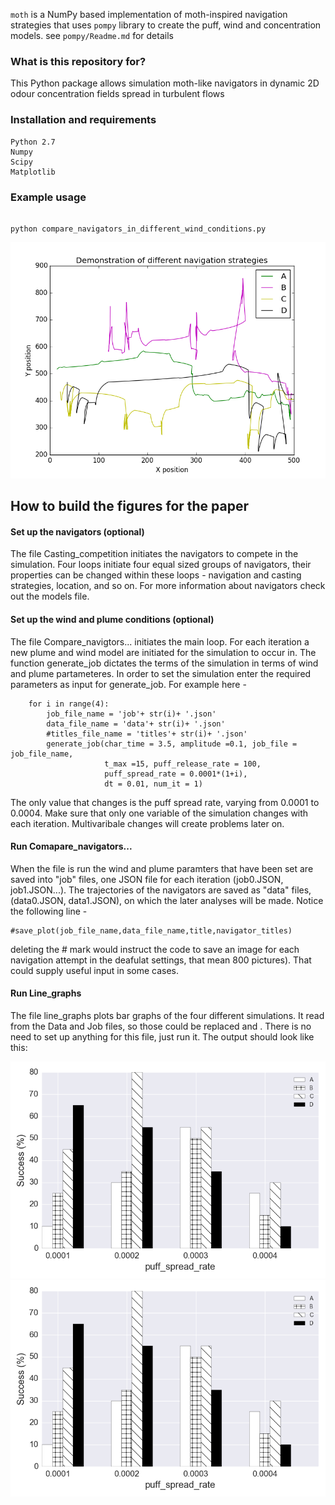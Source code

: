 `moth` is a NumPy based implementation of moth-inspired navigation strategies that uses 
`pompy` library to create the puff, wind and concentration models. see `pompy/Readme.md` 
for details

### What is this repository for?

This Python package allows simulation moth-like navigators in dynamic 2D odour 
concentration fields spread in turbulent flows 

### Installation and requirements

    Python 2.7
    Numpy
    Scipy
    Matplotlib

### Example usage

``` 

python compare_navigators_in_different_wind_conditions.py

```

![Demo flight](moth/Demonstration_of_different_navigation_strategies.png)






## How to build the figures for the paper

#### Set up the navigators (optional) 
The file Casting_competition initiates the navigators to compete in the simulation. Four loops initiate four equal sized groups of navigators, their properties can be changed within these loops - navigation and casting strategies, location, and so on. 
For more information about navigators check out the models file. 
#### Set up the wind and plume conditions (optional) 
The file Compare_navigtors... initiates the main loop. For each iteration a new plume and wind model are initiated for the simulation to occur in. The function generate_job dictates the terms of the simulation in terms of wind and plume partameteres. In order to set the simulation enter the required parameters as input for generate_job. For example here - 
```
    for i in range(4):
        job_file_name = 'job'+ str(i)+ '.json'
        data_file_name = 'data'+ str(i)+ '.json'
        #titles_file_name = 'titles'+ str(i)+ '.json'       
        generate_job(char_time = 3.5, amplitude =0.1, job_file = job_file_name,
                     t_max =15, puff_release_rate = 100,
                     puff_spread_rate = 0.0001*(1+i),
                     dt = 0.01, num_it = 1)
```
The only value that changes is the puff spread rate, varying from 0.0001 to 0.0004.
Make sure that only one variable of the simulation changes with each iteration. Multivaribale changes will create problems later on.
#### Run Comapare_navigators... 
When the file is run the wind and plume paramters that have been set are saved into "job" files, one JSON file for each iteration (job0.JSON, job1.JSON...). 
The trajectories of the navigators are saved as "data" files, (data0.JSON, data1.JSON), on which the later analyses will be made. 
Notice the following line - 
```
#save_plot(job_file_name,data_file_name,title,navigator_titles)
```
deleting the # mark would instruct the code to save an image for each navigation attempt in the deafulat settings, that mean 800 pictures). That could supply useful input in some cases. 
#### Run Line_graphs 
The file line_graphs plots bar graphs of the four different simulations. It read from the Data and Job files, so those could be replaced and . There is no need to set up anything for this file, just run it.
The output should look like this: 

![Success Percentage vs Puff Spread Rate](moth/spVSpsr.png)
![Average Navigation Time vs Puff Spread Rate](moth/spVSpsr.png)

